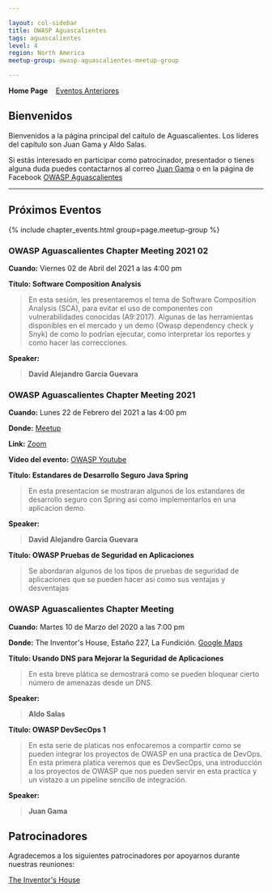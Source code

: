 ```yaml
---

layout: col-sidebar
title: OWASP Aguascalientes 
tags: aguascalientes
level: 4
region: North America
meetup-group: owasp-aguascalientes-meetup-group

---
```

<strong>Home Page</strong>
&nbsp;&nbsp;&nbsp;[Eventos Anteriores](tab_eventos.md)

Bienvenidos
---------------

Bienvenidos a la página principal del caítulo de Aguascalientes. Los líderes del capítulo son Juan Gama y Aldo Salas.

Si estás interesado en participar como patrocinador, presentador o
tienes alguna duda puedes contactarnos al correo [Juan Gama](mailto:juan.gama@owasp.org) o en la página de Facebook [OWASP Aguascalientes](https://www.facebook.com/OWASPAguascalientes/)
<hr/>

Próximos Eventos
---------------

{% include chapter_events.html group=page.meetup-group %}

### OWASP Aguascalientes Chapter Meeting 2021 02

**Cuando:** Viernes 02 de Abril del 2021 a las 4:00 pm

**Título: Software Composition Analysis** 
<blockquote> 

En esta sesión, les presentaremos el tema de Software Composition Analysis (SCA), para evitar el uso de componentes con vulnerabilidades conocidas (A9:2017). Algunas de las herramientas disponibles en el mercado y un demo (Owasp dependency check y Snyk) de como lo podrían ejecutar, como interpretar los reportes y como hacer las correcciones.
</blockquote>

**Speaker:** 
<blockquote>
<b>David Alejandro Garcia Guevara</b> 
</blockquote>


### OWASP Aguascalientes Chapter Meeting 2021

**Cuando:** Lunes 22 de Febrero del 2021 a las 4:00 pm

**Donde:** [Meetup](https://www.meetup.com/owasp-aguascalientes-meetup-group/events/276521209/)

**Link:** [Zoom](https://us02web.zoom.us/j/81467622168?pwd=ZWhseFUzdGtEa05CcmhKV3RIM2RvUT09)

**Video del evento:** [OWASP Youtube](https://youtu.be/gVmAuZn6bIs)

**Título: Estandares de Desarrollo Seguro Java Spring** 
<blockquote> 

En esta presentacion se mostraran algunos de los estandares de desarrollo seguro con Spring asi como implementarlos en una aplicacion demo.
</blockquote>

**Speaker:** 
<blockquote>
<b>David Alejandro Garcia Guevara</b> 
</blockquote>

**Título: OWASP Pruebas de Seguridad en Aplicaciones** 
<blockquote> 

Se abordaran algunos de los tipos de pruebas de seguridad de aplicaciones que se pueden hacer asi como sus ventajas y desventajas
</blockquote>


### OWASP Aguascalientes Chapter Meeting

**Cuando:** Martes 10 de Marzo del 2020 a las 7:00 pm

**Donde:** The Inventor's House, Estaño 227, La Fundición. [Google Maps](https://www.google.com.mx/maps/place/The+Inventor's+House/@21.9008969,-102.3185788,17z/data=!3m1!4b1!4m2!3m1!1s0x8429ee8836a23da9:0x3db4cc1feb784d6d?hl=en) 

**Título: Usando DNS para Mejorar la Seguridad de Aplicaciones** 
<blockquote> 

En esta breve plática se demostrará como se pueden bloquear cierto número de amenazas desde un DNS.
</blockquote>

**Speaker:** 
<blockquote>
<b>Aldo Salas</b> 
</blockquote>

**Título: OWASP DevSecOps 1** 
<blockquote> 

En esta serie de platicas nos enfocaremos a compartir como se pueden integrar los proyectos de OWASP en una practica de DevOps. 
En esta primera platica veremos que es DevSecOps, una introducción a los proyectos de OWASP que nos pueden servir en esta practica y un vistazo a un pipeline sencillo de integración.
</blockquote>

**Speaker:** 
<blockquote>
<b>Juan Gama</b> 
</blockquote>

## Patrocinadores

Agradecemos a los siguientes patrocinadores por apoyarnos durante
nuestras reuniones:

[The Inventor's House](http://theinventorhouse.org/)


